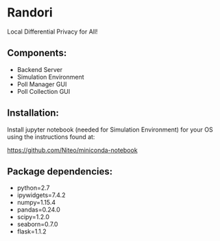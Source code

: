 # Randori
Local Differential Privacy for All!

## Components:
- Backend Server
- Simulation Environment
- Poll Manager GUI
- Poll Collection GUI

## Installation:
Install jupyter notebook (needed for Simulation Environment) for your OS using the instructions found at:

https://github.com/Niteo/miniconda-notebook

## Package dependencies:
 - python=2.7
 - ipywidgets=7.4.2
 - numpy=1.15.4
 - pandas=0.24.0
 - scipy=1.2.0
 - seaborn=0.7.0
 - flask=1.1.2
